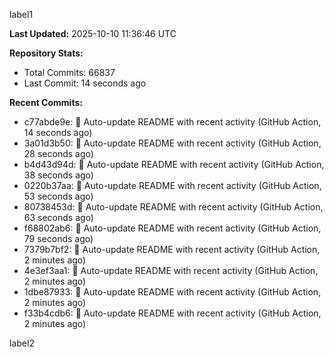
label1 
<!-- ACTIVITY_START -->
**Last Updated:** 2025-10-10 11:36:46 UTC

**Repository Stats:**
- Total Commits: 66837
- Last Commit: 14 seconds ago

**Recent Commits:**
- c77abde9e: 🤖 Auto-update README with recent activity (GitHub Action, 14 seconds ago)
- 3a01d3b50: 🤖 Auto-update README with recent activity (GitHub Action, 28 seconds ago)
- b4d43d94d: 🤖 Auto-update README with recent activity (GitHub Action, 38 seconds ago)
- 0220b37aa: 🤖 Auto-update README with recent activity (GitHub Action, 53 seconds ago)
- 80738453d: 🤖 Auto-update README with recent activity (GitHub Action, 63 seconds ago)
- f68802ab6: 🤖 Auto-update README with recent activity (GitHub Action, 79 seconds ago)
- 7379b7bf2: 🤖 Auto-update README with recent activity (GitHub Action, 2 minutes ago)
- 4e3ef3aa1: 🤖 Auto-update README with recent activity (GitHub Action, 2 minutes ago)
- 1dbe87933: 🤖 Auto-update README with recent activity (GitHub Action, 2 minutes ago)
- f33b4cdb6: 🤖 Auto-update README with recent activity (GitHub Action, 2 minutes ago)
<!-- ACTIVITY_END -->

label2
